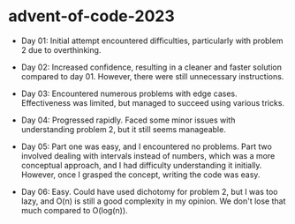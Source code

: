 # advent-of-code-2023

- Day 01: Initial attempt encountered difficulties, particularly with problem 2 due to overthinking.

- Day 02: Increased confidence, resulting in a cleaner and faster solution compared to day 01. However, there were still unnecessary instructions.

- Day 03: Encountered numerous problems with edge cases. Effectiveness was limited, but managed to succeed using various tricks.

- Day 04: Progressed rapidly. Faced some minor issues with understanding problem 2, but it still seems manageable.

- Day 05: Part one was easy, and I encountered no problems. Part two involved dealing with intervals instead of numbers, which was a more conceptual approach, and I had difficulty understanding it initially. However, once I grasped the concept, writing the code was easy.

- Day 06: Easy. Could have used dichotomy for problem 2, but I was too lazy, and O(n) is still a good complexity in my opinion. We don't lose that much compared to O(log(n)).